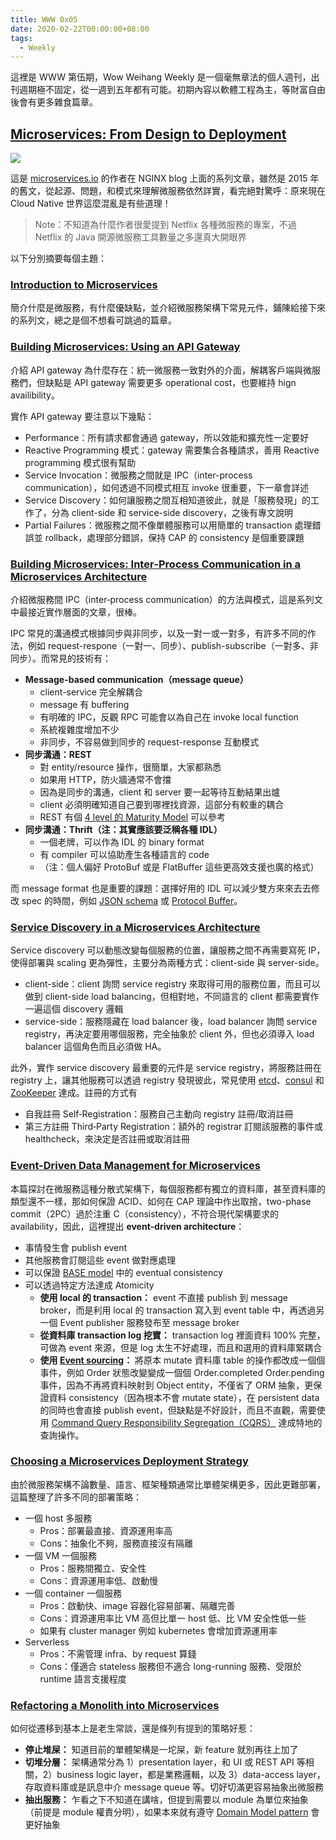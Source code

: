 ```yaml
---
title: WWW 0x05
date: 2020-02-22T00:00:00+08:00
tags:
  - Weekly
---
```


這裡是 WWW 第伍期，Wow Weihang Weekly 是一個毫無章法的個人週刊，出刊週期極不固定，從一週到五年都有可能。初期內容以軟體工程為主，等財富自由後會有更多雜食篇章。

## [Microservices: From Design to Deployment](https://www.nginx.com/blog/introduction-to-microservices/)

![](https://i.imgur.com/6uLbuzb.png)

這是 [microservices.io](https://microservices.io) 的作者在 NGINX blog 上面的系列文章，雖然是 2015 年的舊文，從起源、問題，和模式來理解微服務依然詳實，看完絕對驚呼：原來現在 Cloud Native 世界這麼混亂是有些道理！

> Note：不知道為什麼作者很愛提到 Netflix 各種微服務的專案，不過 Netflix 的 Java 開源微服務工具數量之多還真大開眼界

以下分別摘要每個主題：

### [Introduction to Microservices](https://www.nginx.com/blog/introduction-to-microservices/)

簡介什麼是微服務，有什麼優缺點，並介紹微服務架構下常見元件，鋪陳給接下來的系列文，總之是個不想看可跳過的篇章。

### [Building Microservices: Using an API Gateway](https://www.nginx.com/blog/building-microservices-using-an-api-gateway/)

介紹 API gateway 為什麼存在：統一微服務一致對外的介面，解耦客戶端與微服務們，但缺點是 API gateway 需要更多 operational cost，也要維持 hign availibility。

實作 API gateway 要注意以下幾點：

- Performance：所有請求都會通過 gateway，所以效能和擴充性一定要好
- Reactive Programming 模式：gateway 需要集合各種請求，善用 Reactive programming 模式很有幫助
- Service Invocation：微服務之間就是 IPC（inter-process communication），如何透過不同模式相互 invoke 很重要，下一章會詳述
- Service Discovery：如何讓服務之間互相知道彼此，就是「服務發現」的工作了，分為 client-side 和 service-side discovery，之後有專文說明
- Partial Failures：微服務之間不像單體服務可以用簡單的 transaction 處理錯誤並 rollback，處理部分錯誤，保持 CAP 的 consistency 是個重要課題

### [Building Microservices: Inter‑Process Communication in a Microservices Architecture](https://www.nginx.com/blog/building-microservices-inter-process-communication/)

介紹微服務間 IPC（inter‑process communication）的方法與模式，這是系列文中最接近實作層面的文章，很棒。

IPC 常見的溝通模式根據同步與非同步，以及一對一或一對多，有許多不同的作法，例如 request-respone（一對一、同步）、publish-subscribe（一對多、非同步）。而常見的技術有：

- **Message-based communication（message queue）**
  - client-service 完全解耦合
  - message 有 buffering
  - 有明確的 IPC，反觀 RPC 可能會以為自己在 invoke local function
  - 系統複雜度增加不少
  - 非同步，不容易做到同步的 request-response 互動模式
- **同步溝通：REST**
  - 對 entity/resource 操作，很簡單，大家都熟悉
  - 如果用 HTTP，防火牆通常不會擋
  - 因為是同步的溝通，client 和 server 要一起等待互動結果出爐
  - client 必須明確知道自己要到哪裡找資源，這部分有較重的耦合
  - REST 有個 [4 level 的 Maturity Model](https://martinfowler.com/articles/richardsonMaturityModel.html) 可以參考
- **同步溝通：Thrift（注：其實應該要泛稱各種 IDL）**
  - 一個老牌，可以作為 IDL 的 binary format
  - 有 compiler 可以協助產生各種語言的 code
  - （注：個人偏好 ProtoBuf 或是 FlatBuffer 這些更高效支援也廣的格式）

 而 message format 也是重要的課題：選擇好用的 IDL 可以減少雙方來來去去修改 spec 的時間，例如 [JSON schema](https://json-schema.org/) 或 [Protocol Buffer](https://developers.google.com/protocol-buffers)。

### [Service Discovery in a Microservices Architecture](https://www.nginx.com/blog/service-discovery-in-a-microservices-architecture/)

Service discovery 可以動態改變每個服務的位置，讓服務之間不再需要寫死 IP，使得部署與 scaling 更為彈性，主要分為兩種方式：client-side 與 server-side。

- client-side：client 詢問 service registry 來取得可用的服務位置，而且可以做到 client-side load balancing，但相對地，不同語言的 client 都需要實作一遍這個 discovery 邏輯
- service-side：服務隱藏在 load balancer 後，load balancer 詢問 service registry，再決定要用哪個服務，完全抽象於 client 外，但也必須導入 load balancer 這個角色而且必須做 HA。

此外，實作 service discovery 最重要的元件是 service registry，將服務註冊在 registry 上，讓其他服務可以透過 registry 發現彼此，常見使用 [etcd](https://etcd.io/)、[consul](https://www.consul.io) 和 [ZooKeeper](https://zookeeper.apache.org) 達成。註冊的方式有

- 自我註冊 Self‑Registration：服務自己主動向 registry 註冊/取消註冊
- 第三方註冊 Third‑Party Registration：額外的 registrar 訂閱該服務的事件或 healthcheck，來決定是否註冊或取消註冊

### [Event-Driven Data Management for Microservices](https://www.nginx.com/blog/event-driven-data-management-microservices/)

本篇探討在微服務這種分散式架構下，每個服務都有獨立的資料庫，甚至資料庫的類型還不一樣，那如何保證 ACID、如何在 CAP 理論中作出取捨，two-phase commit（2PC）過於注重 C（consistency），不符合現代架構要求的 availability，因此，這裡提出 **event-driven architecture**：

- 事情發生會 publish event
- 其他服務會訂閱這些 event 做對應處理
- 可以保證 [BASE model](https://queue.acm.org/detail.cfm?id=1394128) 中的 eventual consistency
- 可以透過特定方法達成 Atomicity
  - **使用 local 的 transaction：** event 不直接 publish 到 message broker，而是利用 local 的 transaction 寫入到 event table 中，再透過另一個 Event publisher 服務發布至 message broker
  - **從資料庫 transaction log 挖寶：** transaction log 裡面資料 100% 完整，可做為 event 來源，但是 log 太生不好處理，而且和選用的資料庫緊耦合
  - **使用 [Event sourcing](https://github.com/cer/event-sourcing-examples/wiki/WhyEventSourcing)：** 將原本 mutate 資料庫 table 的操作都改成一個個事件，例如 Order 狀態改變變成一個個 Order.completed Order.pending 事件，因為不再將資料映射到 Object entity，不僅省了 ORM 抽象，更保證資料 consistency（因為根本不會 mutate state），在 persistent data 的同時也會直接 publish event，但缺點是不好設計，而且不直觀，需要使用 [Command Query Responsibility Segregation（CQRS）](https://github.com/cer/event-sourcing-examples/wiki) 達成特地的查詢操作。

### [Choosing a Microservices Deployment Strategy](https://www.nginx.com/blog/deploying-microservices/)

由於微服務架構不論數量、語言、框架種類通常比單體架構更多，因此更難部署，這篇整理了許多不同的部署策略：

- 一個 host 多服務
  - Pros：部署最直接、資源運用率高
  - Cons：抽象化不夠，服務直接沒有隔離
- 一個 VM 一個服務
  - Pros：服務間獨立、安全性
  - Cons：資源運用率低、啟動慢
- 一個 container 一個服務
  - Pros：啟動快、image 容器化容易部署、隔離完善
  - Cons：資源運用率比 VM 高但比單一 host 低、比 VM 安全性低一些
  - 如果有 cluster manager 例如 kubernetes 會增加資源運用率
- Serverless
  - Pros：不需管理 infra、by request 算錢
  - Cons：僅適合 stateless 服務但不適合 long-running 服務、受限於 runtime 語言支援程度

### [Refactoring a Monolith into Microservices](https://www.nginx.com/blog/refactoring-a-monolith-into-microservices/)

如何從遷移到基本上是老生常談，還是條列有提到的策略好惹：

- **停止堆屎：** 知道目前的單體架構是一坨屎，新 feature 就別再往上加了
- **切堆分層：** 架構通常分為 1）presentation layer，和 UI 或 REST API 等相關，2）business logic layer，都是業務邏輯，以及 3）data-access layer，存取資料庫或是訊息中介 message queue 等。切好切滿更容易抽象出微服務
- **抽出服務：** 乍看之下不知道在講啥，但提到需要以 module 為單位來抽象（前提是 module 權責分明），如果本來就有遵守 [Domain Model pattern](https://martinfowler.com/eaaCatalog/domainModel.html) 會更好抽象
